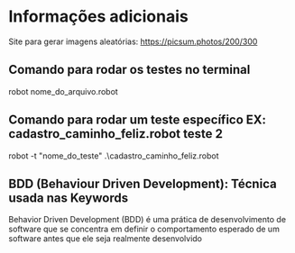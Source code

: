 # Informações adicionais

Site para gerar imagens aleatórias: https://picsum.photos/200/300

## Comando para rodar os testes no terminal

robot  nome_do_arquivo.robot

## Comando para rodar um teste específico EX: cadastro_caminho_feliz.robot teste 2

robot -t "nome_do_teste" .\cadastro_caminho_feliz.robot

## BDD (Behaviour Driven Development): Técnica usada nas Keywords

Behavior Driven Development (BDD) é uma prática de desenvolvimento de software que se concentra em definir o comportamento esperado de um software antes que ele seja realmente desenvolvido